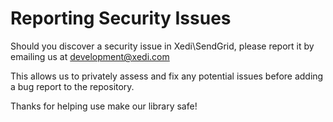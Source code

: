 # Reporting Security Issues

Should you discover a security issue in Xedi\SendGrid, please report it by emailing us at [development@xedi.com][SECURITY_REPORTING_LINK]

This allows us to privately assess and fix any potential issues before adding a bug report to the repository.

Thanks for helping use make our library safe!

[SECURITY_REPORTING_LINK]: mailto:development@xedi.com?subject=Security%20Vulnerability%20Found%20-%20Xedi%2FSendGrid

